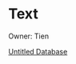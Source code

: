 # Text

Owner: Tien

[Untitled Database](Text%20d0818c8b9496468785df6e94b18e22d7/Untitled%20Database%2041a5f5da2d3542e7a8baed1d8426a321.csv)